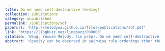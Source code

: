 ```yaml
---
title: Do we need self-destructive feeding?
collection: publications
category: unpublished
permalink: /publications/sdf
paperurl: 'http://melodywa.github.io/files/publications/sdf.pdf'
link: 'https://lingbuzz.net/lingbuzz/009003'
citation: 'Wang, Yuxuan Melody. (in prep). Do we need self-destructive feeding? Ms., Harvard University.'
abstract: 'Opacity can be observed in pairwise rule orderings other than counterfeeding and counterbleeding, one of which being ‘self-destructive feeding’. In this paper, I review all the self-destructive feeding examples documented, and demonstrate their nature by providing a unified account in Parallel OT with the help of underspecification and contextual faithfulness constraints. I begin by showing the formal similarities shared by all the cases of self-destructive feeding and highlighting two of their common characteristics that previous literature on self-destructive feeding has neglected: (1) they all involve instances of non-derived environment blocking; and (2) they both attempt to simplify consonant clusters with a less common method. A new analysis in Parallel OT is then provided. I argue that the new proposal not only shows that opacity can be dealt with in Standard OT once the UR is more properly understood, but also offers a new angle to analyse self-destructive feeding: as an epiphenomenon of phonologically-conditioned allomorph optimisation, rather than a separate type of opaque interaction between two rules that non-restrictively apply in a language.'
---
```

